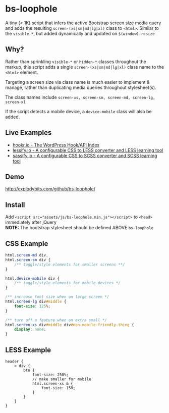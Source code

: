 # bs-loophole
A tiny (< 1K) script that infers the active Bootstrap screen size media query and adds the resulting `screen-(xs|sm|md|lg|xl)` class to `<html>`. Similar to the `visible-*`, but added dynamically and updated on `$(window).resize`

## Why?
Rather than sprinkling `visible-*` or `hidden-*` classes throughout the markup, this
script adds a single `screen-(xs|sm|md|lg|xl)` class name to the `<html>` element.

Targeting a screen size via class name is much easier to implement & manage, rather than duplicating media queries
throughout stylesheet(s).

The class names include `screen-xs, screen-sm, screen-md, screen-lg, screen-xl`

If the script detects a mobile device, a `device-mobile` class will 
also be added.

## Live Examples
 * <a href="http://hookr.io" target="_blank">hookr.io - The WordPress Hook/API Index</a>
 * <a href="http://lessify.io" target="_blank">lessify.io - A configurable CSS to LESS converter and LESS learning tool</a>
 * <a href="http://sassify.io" target="_blank">sassify.io - A configurable CSS to SCSS converter and SCSS learning tool</a>

## Demo
<a href="http://explodybits.com/github/bs-loophole/" target="_blank">http://explodybits.com/github/bs-loophole/</a>

## Install
Add `<script src="assets/js/bs-loophole.min.js"></script>` to `<head>` immediately after jQuery<br />
**NOTE:** The bootstrap stylesheet should be defined ABOVE `bs-loophole`

## CSS Example
```css
html.screen-md div,
html.screen-sm div { 
    /** toggle/style elements for smaller screens **/ 
}

html.device-mobile div {
    /** toggle/style elements for mobile devices */
}

/** increase font size when on large screen */
html.screen-lg div#middle {
    font-size: 125%;
}

/** turn off a feature when on extra small */
html.screen-xs div#middle div#non-mobile-friendly-thing {
    display: none;
}

```

## LESS Example
```less
header {
    > div {
        btn {
            font-size: 250%;
            // make smaller for mobile
            html.screen-xs & {
                font-size: 150;
            }
        }
    }
}
```
